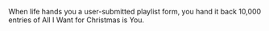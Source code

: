 When life hands you a user-submitted playlist form, you hand it back 10,000 entries of All I Want for Christmas is You.

